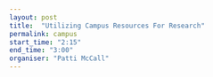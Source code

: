 ```yaml
---
layout: post
title:  "Utilizing Campus Resources For Research"
permalink: campus
start_time: "2:15"
end_time: "3:00"
organiser: "Patti McCall"
---
```


